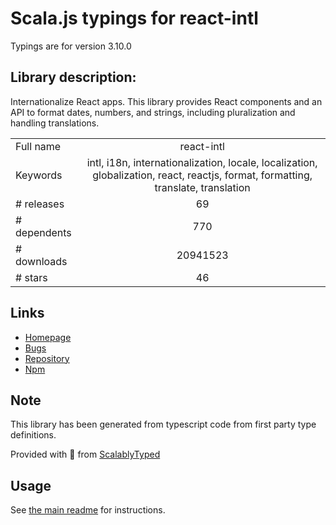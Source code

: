 
# Scala.js typings for react-intl

Typings are for version 3.10.0

## Library description:
Internationalize React apps. This library provides React components and an API to format dates, numbers, and strings, including pluralization and handling translations.

|                    |                 |
| ------------------ | :-------------: |
| Full name          | react-intl |
| Keywords           | intl, i18n, internationalization, locale, localization, globalization, react, reactjs, format, formatting, translate, translation |
| # releases         | 69 |
| # dependents       | 770 |
| # downloads        | 20941523 |
| # stars            | 46 |

## Links
- [Homepage](https://github.com/formatjs/react-intl)
- [Bugs](https://github.com/formatjs/react-intl/issues)
- [Repository](https://github.com/formatjs/react-intl)
- [Npm](https://www.npmjs.com/package/react-intl)
    


## Note
This library has been generated from typescript code from first party type definitions.

Provided with :purple_heart: from [ScalablyTyped](https://github.com/oyvindberg/ScalablyTyped)

## Usage
See [the main readme](../../readme.md) for instructions.



